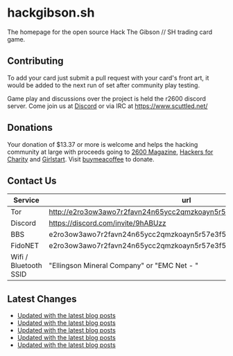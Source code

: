 # hackgibson.sh
The homepage for the open source Hack The Gibson // SH trading card game.


## Contributing

To add your card just submit a pull request with your card's front art, it would be added to the next run of set after community play testing.

Game play and discussions over the project is held the r2600 discord server. Come join us at [Discord](https://discord.com/invite/9hABUzz) or via IRC at https://www.scuttled.net/


## Donations

Your donation of $13.37 or more is welcome and helps the hacking community at large with proceeds going to [2600 Magazine](https://2600.com/), [Hackers for Charity](https://hackersforcharity.org) and [Girlstart](https://girlstart.org).  Visit [buymeacoffee](https://www.buymeacoffee.com/hackgibson.sh) to donate.


## Contact Us

Service | url
-|-
Tor | http://e2ro3ow3awo7r2favn24n65ycc2qmzkoayn5r57e3f56nvjwdcgg32ad.onion
Discord | https://discord.com/invite/9hABUzz
BBS | e2ro3ow3awo7r2favn24n65ycc2qmzkoayn5r57e3f56nvjwdcgg32ad.onion:23
FidoNET | e2ro3ow3awo7r2favn24n65ycc2qmzkoayn5r57e3f56nvjwdcgg32ad.onion:24554
Wifi / Bluetooth SSID | "Ellingson Mineral Company" or "EMC Net - <fidonet address>"

## Latest Changes
<!-- BLOG-POST-LIST:START -->
- [Updated with the latest blog posts](https://github.com/DFW2600/hackgibson.sh/commit/3243bfc3ce62f77c1c2347a8e1ffb0929ba20cb0)
- [Updated with the latest blog posts](https://github.com/DFW2600/hackgibson.sh/commit/ed8f4a8e9fcf76753e4108a2c6ea92400d78810d)
- [Updated with the latest blog posts](https://github.com/DFW2600/hackgibson.sh/commit/81edb8f073e217464fbccafc15dd923fc8e75b55)
- [Updated with the latest blog posts](https://github.com/DFW2600/hackgibson.sh/commit/fd9c1d1e93c2c6d403e5ffabd28827c0ea1f17c9)
- [Updated with the latest blog posts](https://github.com/DFW2600/hackgibson.sh/commit/788d2385a3587c6eb760da3f5487a523a600eb6f)
<!-- BLOG-POST-LIST:END -->
